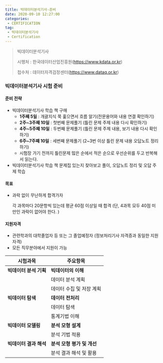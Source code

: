 ```yaml
---
title: 빅데이터분석기사-준비
date: 2020-09-10 12:27:00
categories:
 - CERTIFICATION
tag:
 - 빅데이터분석기사
 - Certification
---
```


> 빅데이터분석기사
>
> 시행처 : 한국데이터산업진흥원(https://www.kdata.or.kr)
>
> 접수처 : 데이터자격검정센터(https://www.dataq.or.kr)

### 빅데이터분석기사 시험 준비

#### 준비 전략

- 빅데이터분석기사 학습 책 구매
  - **1주째 5일** : 개괄지식 쭉 훑으면서 흐름 알기(전문용어와 내용 연결 확인하기)
  - **2주~3주째 10일** : 첫번째 문제풀기 (틀린 문제 주제 내용 다시 확인하기)
  - **4주~5주째 10일** : 두번째 문제풀기 (틀린 문제 주제 내용, 보기 내용 다시 확인하기)
  - **6주~7주째 10일** : 세번째 문제풀기 (2~3번 이상 틀린 문제 내용 오답노트 정리하기)
  - 시험장 가기 전까지 틀린문제 많은 순에서 적은 순으로 우선순위를 두고 반복해서 읽는다.
- 빅데이터분석기사 학습 책 문제집 있는지 찾아보고 풀이, 오답노트 정리 및 오답 주제 학습



#### 목표

- 과락 없이 무난하게 합격가자

  각 과목마다 20문항씩 있는데 평균 60점 이상일 때 합격 (단, 4과목 모두 40점 미만인 과락이 없어야 한다. )



#### 지원자격

- 관련학과의 대학졸업자 등 또는 그 졸업예정자 (정보처리기사 자격증과 동일한 지원자격)
- 모든 직무분야에서 지원이 가능

| 시험과목               | 주요항목                   |
| ---------------------- | -------------------------- |
| **빅데이터 분석 기획** | **빅데이터의 이해**        |
|                        | 데이터 분석 계획           |
|                        | 데이터 수집 및 저장 계획   |
| **빅데이터 탐색**      | **데이터 전처리**          |
|                        | 데이터 탐색                |
|                        | 통계기법 이해              |
| **빅데이터 모델링**    | **분석 모형 설계**         |
|                        | 분석 기법 적용             |
| **빅데이터 결과 해석** | **분석 모형 평가 및 개선** |
|                        | 분석 결과 해석 및 활용     |

